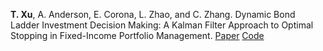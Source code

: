 <strong>T. Xu</strong>, A. Anderson, E. Corona, L. Zhao, and C. Zhang. Dynamic Bond Ladder Investment Decision Making: A Kalman Filter Approach to Optimal Stopping in Fixed-Income Portfolio Management. [Paper](static/assets/Dynamic%20Bond%20Ladder%20Investment%20Decision%20Making.pdf)
[Code](https://github.com/GTTON9/Dynamic-Bond-Ladder-Investment-Decision-Making)
